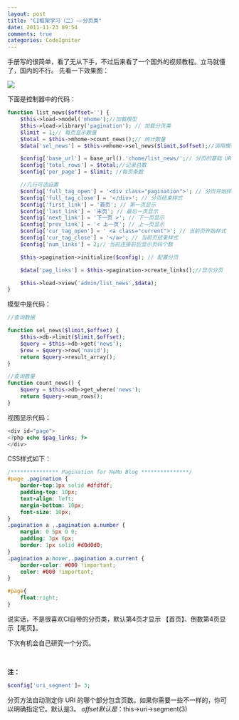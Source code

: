```yaml
---
layout: post
title: "CI框架学习（二）——分页类"
date: 2011-11-23 09:54
comments: true
categories: CodeIgniter
---
```


手册写的很简单，看了无从下手，不过后来看了一个国外的视频教程。立马就懂了，国内的不行。 先看一下效果图：

![](http://ww1.sinaimg.cn/large/4cc5f9b3gw1er6kqezwxtj209n00zmx2.jpg)

下面是控制器中的代码：

```php
function list_news($offset='') {
    $this->load->model('mhome');//加载模型
    $this->load->library('pagination'); // 加载分页类
    $limit = 1;// 每页显示数量
    $total = $this->mhome->count_news();// 统计数量
    $data['sel_news'] = $this->mhome->sel_news($limit,$offset);//调用模型，查询数据库

    $config['base_url'] = base_url().'chome/list_news/';// 分页的基础 URL
    $config['total_rows'] = $total;//记录总数
    $config['per_page'] = $limit; //每页条数

    //几行可选设置
    $config['full_tag_open'] = '<div class="pagination">'; // 分页开始样式
    $config['full_tag_close'] = '</div>'; // 分页结束样式
    $config['first_link'] = '首页'; // 第一页显示
    $config['last_link'] = '末页'; // 最后一页显示
    $config['next_link'] = '下一页 >'; // 下一页显示
    $config['prev_link'] = '< 上一页'; // 上一页显示
    $config['cur_tag_open'] = ' <a class="current">'; // 当前页开始样式
    $config['cur_tag_close'] = '</a>'; // 当前页结束样式
    $config['num_links'] = 2;// 当前连接前后显示页码个数

    $this->pagination->initialize($config); // 配置分页

    $data['pag_links'] = $this->pagination->create_links();//显示分页

    $this->load->view('admin/list_news',$data);
}
```

模型中是代码：

```php
//查询数据

function sel_news($limit,$offset) {
    $this->db->limit($limit,$offset);
    $query = $this->db->get('news');
    $row = $query->row('navid');
    return $query->result_array();
}

//查询数量
function count_news() {
    $query = $this->db->get_where('news');
    return $query->num_rows();
}
```

视图显示代码：

```php
<div id="page">
<?php echo $pag_links; ?>
</div>
```

CSS样式如下：

```css
/*************** Pagination for MeMo Blog ***************/
#page .pagination {
    border-top:1px solid #dfdfdf;
    padding-top: 10px;
    text-align: left;
    margin-bottom: 10px;
    font-size: 10px;
}
.pagination a ,.pagination a.number {
    margin: 0 5px 0 0;
    padding: 3px 6px;
    border: 1px solid #d0d0d0;
}
.pagination a:hover,.pagination a.current {
    border-color: #000 !important;
    color: #000 !important;
}

#page{
    float:right;
}
```

说实话，不是很喜欢CI自带的分页类，默认第4页才显示 【首页】、倒数第4页显示【尾页】。

下次有机会自己研究一个分页。

 

**注：**

```php
$config['uri_segment']= 3;
```

分页方法自动测定你 URI 的哪个部分包含页数。如果你需要一些不一样的，你可以明确指定它。默认是3。 $offset 默认是：$this->uri->segment(3)